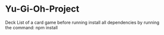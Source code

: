 # Yu-Gi-Oh-Project
Deck List of a card game
before running install all dependencies by running the command:
npm install
